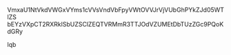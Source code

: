 VmxaU1NtVkdVWGxVYms1cVVsVndVbFpyVWtOVVJrVjVUbGhPYkZJd05WTlZS
bEYzVXpCT2RXRklSbUZSClZEQTVRMmR3TTJOdVZUMEtDbTUzZGc9PQoKdGRy

lqb